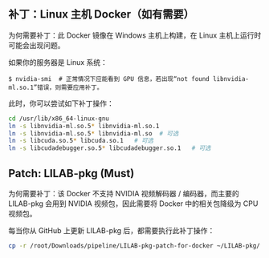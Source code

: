
## 补丁：Linux 主机 Docker（如有需要）
为何需要补丁：此 Docker 镜像在 Windows 主机上构建，在 Linux 主机上运行时可能会出现问题。

如果你的服务器是 Linux 系统：

```
$ nvidia-smi  # 正常情况下应能看到 GPU 信息，若出现“not found libnvidia-ml.so.1”错误，则需要应用补丁。
```

此时，你可以尝试如下补丁操作：
```bash
cd /usr/lib/x86_64-linux-gnu
ln -s libnvidia-ml.so.5* libnvidia-ml.so.1  
ln -s libnvidia-ml.so.5* libnvidia-ml.so  # 可选
ln -s libcuda.so.5* libcuda.so.1   # 可选
ln -s libcudadebugger.so.5* libcudadebugger.so.1   # 可选
```



## Patch: LILAB-pkg (Must)
为何需要补丁：该 Docker 不支持 NVIDIA 视频解码器 / 编码器，而主要的 LILAB-pkg 会用到 NVIDIA 视频包，因此需要将 Docker 中的相关包降级为 CPU 视频包。

每当你从 GitHub 上更新 LILAB-pkg 后，都需要执行此补丁操作：

```bash
cp -r /root/Downloads/pipeline/LILAB-pkg-patch-for-docker ~/LILAB-pkg/
```